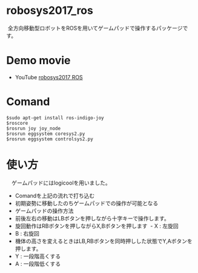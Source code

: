 # robosys2017_ros
  全方向移動型ロボットをROSを用いてゲームパッドで操作するパッケージです。

# Demo movie
- YouTube
[robosys2017 ROS](https://youtu.be/I-pDHkgffcA)

# Comand
```
$sudo apt-get install ros-indigo-joy
$roscore
$rosrun joy joy_node
$rosrun eggsystem coresys2.py
$rosrun eggsystem controlsys2.py
```
# 使い方
　ゲームパッドにはlogicoolを用いました。
- Comandを上記の流れで打ち込む
- 初期姿勢に移動したのちゲームパッドでの操作が可能となる
- ゲームパッドの操作方法
 - 前後左右の移動はLBボタンを押しながら十字キーで操作します。
 - 旋回動作はRBボタンを押しながらX,Bボタンを押します
  - X : 左旋回
  - B : 右旋回
 - 機体の高さを変えるときはLB,RBボタンを同時押しした状態でY,Aボタンを押します。
  - Y : 一段階高くする
  - A : 一段階低くする
